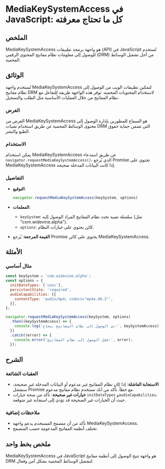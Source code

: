 <!--
Meta Description: # MediaKeySystemAccess في JavaScript: كل ما تحتاج معرفته ## الملخص MediaKeySystemAccess هو واجهة برمجة تطبيقات (API) في JavaScript تُستخدم للوصول إلى ...
Meta Keywords: mediakeysystemaccess, نظام, إلى, الوصول, المفاتيح
-->

# MediaKeySystemAccess في JavaScript: كل ما تحتاج معرفته

## الملخص
MediaKeySystemAccess هو واجهة برمجة تطبيقات (API) في JavaScript تُستخدم للوصول إلى معلومات نظام مفاتيح المحتوى الرقمي (DRM) من أجل تشغيل الوسائط المحمية.

## الوثائق
تُستخدم واجهة MediaKeySystemAccess لتمكين تطبيقات الويب من الوصول إلى نظام مفاتيح DRM لاستخدام المحتويات المحمية. توفر هذه الواجهة طريقة للتفاعل مع نظام المفاتيح من خلال العمليات الأساسية مثل الطلب والتسجيل.

### الغرض
الغرض من MediaKeySystemAccess هو السماح للمطورين بإدارة الوصول إلى محتوى الوسائط المحمية عن طريق استخدام تقنيات DRM التي تضمن حماية حقوق الطبع والنشر.

### الاستخدام
يمكن استخدام MediaKeySystemAccess عن طريق استدعاء `navigator.requestMediaKeySystemAccess()`، الذي يُرجع Promise تحتوي على MediaKeySystemAccess إذا كانت البيانات المدخلة صحيحة.

### التفاصيل
- **التوقيع**:
  ```javascript
  navigator.requestMediaKeySystemAccess(keySystem, options)
  ```
- **المعلمات**:
  - `keySystem`: سلسلة نصية تحدد نظام المفاتيح المراد الوصول إليه (مثل "com.widevine.alpha").
  - `options`: كائن يحتوي على خيارات النظام.

- **القيمة المرجعة**:
  يُرجع Promise يحتوي على كائن MediaKeySystemAccess.

## الأمثلة

### مثال أساسي
```javascript
const keySystem = 'com.widevine.alpha';
const options = {
  initDataTypes: ['cenc'],
  persistentState: 'required',
  audioCapabilities: [{
    contentType: 'audio/mp4; codecs="mp4a.40.2"',
  }],
};

navigator.requestMediaKeySystemAccess(keySystem, options)
  .then((keySystemAccess) => {
    console.log('تم الوصول إلى نظام المفاتيح بنجاح:', keySystemAccess);
  })
  .catch((error) => {
    console.error('فشل الوصول إلى نظام المفاتيح:', error);
  });
```

## الشرح
### العقبات الشائعة
- **الاستجابة الفاشلة**: إذا كان نظام المفاتيح غير مدعوم أو البيانات المدخلة غير صحيحة، ستفشل Promise مع خطأ. تأكد من أنك تستخدم نظام مفاتيح مدعوم.
- **خيارات غير صحيحة**: تأكد من صحة خيارات `initDataTypes` و`audioCapabilities`، حيث أن الخيارات غير الصحيحة قد تؤدي إلى استجابة غير متوقعة.

### ملاحظات إضافية
- تأكد من أن متصفح المستخدم يدعم واجهة MediaKeySystemAccess.
- تختلف أنظمة المفاتيح المدعومة حسب المتصفح.

## ملخص بخط واحد
MediaKeySystemAccess في JavaScript هو واجهة تتيح الوصول إلى أنظمة مفاتيح DRM لتشغيل الوسائط المحمية بشكل آمن وفعال.